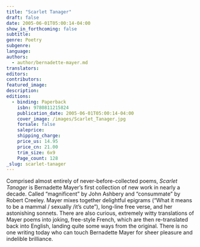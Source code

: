 ```yaml
---
title: "Scarlet Tanager"
draft: false
date: 2005-06-01T05:00:14-04:00
show_in_forthcoming: false
subtitle:
genre: Poetry
subgenre:
language:
authors:
  - author/bernadette-mayer.md
translators:
editors:
contributors:
featured_image:
description:
editions:
  - binding: Paperback
    isbn: 9780811215824
    publication_date: 2005-06-01T05:00:14-04:00
    cover_image: /images/Scarlet_Tanager.jpg
    forsale: false
    saleprice:
    shipping_charge:
    price_us: 14.95
    price_cn: 21.00
    trim_size: 6x9
    Page_count: 128
_slug: scarlet-tanager
---
```


Comprised almost entirely of never-before-collected poems, _Scarlet Tanager_ is Bernadette Mayer’s first collection of new work in nearly a decade. Called “magnificent” by John Ashbery and “consummate” by Robert Creeley. Mayer mixes together delightful epigrams (“What it means to be a mammal / sexually /it’s cute”), long-line free verse, and her astonishing sonnets. There are also curious, extremely witty translations of Mayer poems into joking, free-style French, which are then re-translated back into English, landing quite some ways from the original. There is no one writing today who can touch Bernadette Mayer for sheer pleasure and indelible brilliance.

